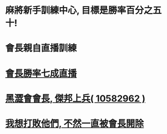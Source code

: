 
# 麻將新手訓練中心, 目標是勝率百分之五十!
# 會長親自直播訓練
# <a href="https://www.youtube.com/watch?v=DYYh2W5BX0k">會長勝率七成直播
# 黑澀會會長, 傑邦上兵( 10582962 )
# <a href="mailto:jetbomb2012@gmail.com">我想打敗他們, 不然一直被會長開除</a>
